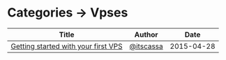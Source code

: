 
# Categories -> Vpses
| Title | Author | Date |
| ----- | ------ | ---- |
| [Getting started with your first VPS](1-getting-started-with-your-first-server.md) | [@itscassa](http://github.com/itscassa)   | 2015-04-28 | 
